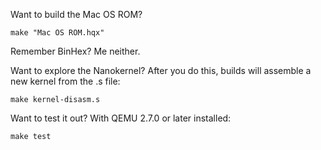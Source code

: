 Want to build the Mac OS ROM?

```
make "Mac OS ROM.hqx"
```

Remember BinHex? Me neither.

Want to explore the Nanokernel? After you do this, builds will assemble a new kernel from the .s file:

```
make kernel-disasm.s
```

Want to test it out? With QEMU 2.7.0 or later installed:

```
make test
```
